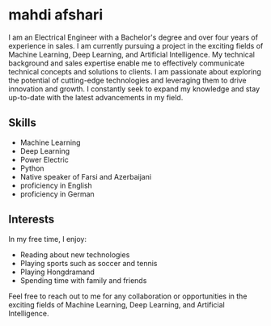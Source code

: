# mahdi afshari

I am an Electrical Engineer with a Bachelor's degree and over four years of experience in sales. I am currently pursuing a project in the exciting fields of Machine Learning, Deep Learning, and Artificial Intelligence. My technical background and sales expertise enable me to effectively communicate technical concepts and solutions to clients. I am passionate about exploring the potential of cutting-edge technologies and leveraging them to drive innovation and growth. I constantly seek to expand my knowledge and stay up-to-date with the latest advancements in my field.

## Skills

- Machine Learning
- Deep Learning
- Power Electric
- Python
- Native speaker of Farsi and Azerbaijani
- proficiency in English
- proficiency in German
## Interests

In my free time, I enjoy:
- Reading about new technologies
- Playing sports such as soccer and tennis
- Playing Hongdramand
- Spending time with family and friends

Feel free to reach out to me for any collaboration or opportunities in the exciting fields of Machine Learning, Deep Learning, and Artificial Intelligence.

